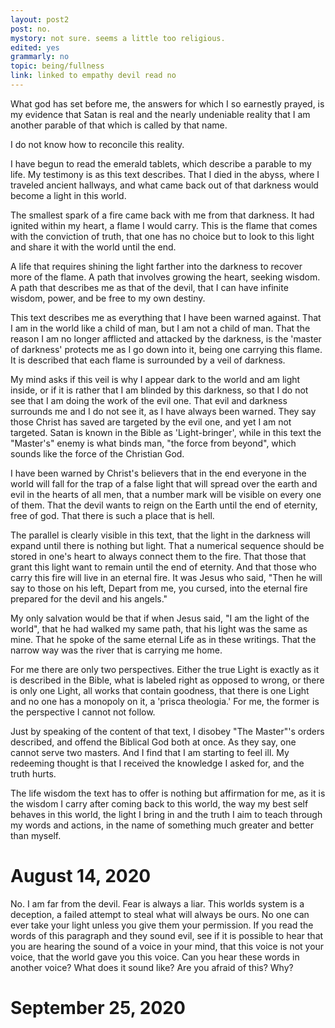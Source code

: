 ```yaml
---
layout: post2
post: no.
mystory: not sure. seems a little too religious. 
edited: yes
grammarly: no
topic: being/fullness
link: linked to empathy devil read no
---
```


What god has set before me, the answers for which I so earnestly prayed,
is my evidence that Satan is real and the nearly undeniable reality that I am
another parable of that which is called by that name.

I do not know how to
reconcile this reality.

I have begun to read the emerald tablets, which describe a parable to my life.
My testimony is as this text
describes. That I died in the abyss, where I traveled ancient hallways,
and what came back out of that darkness would become a light in this world.

The smallest spark of a fire came back with me from that darkness.
It had ignited within my heart, a flame I would carry.
This is the flame that comes with the conviction of truth, that
one has no choice but to look to this light and share it with the world until
the end.

A life that requires shining the light farther into the darkness to recover more of the flame. A path that involves growing the heart, seeking wisdom. A path that describes me as that of the devil, that I can have infinite wisdom, power, and be free to my own destiny.

This text describes me as everything that I have been warned against. That I am
in the world like a child of man, but I am not a child of man. That the reason
I am no longer afflicted and attacked by the darkness, is the 'master of darkness'
protects me as I go down into it, being one carrying this flame. It is described
that each flame is surrounded by a veil of darkness.

My mind asks if this veil is why I appear dark to the world and am light inside,
or if it is rather that I am blinded by this darkness, so that I do not see that
I am doing the work of the evil one. That evil and darkness surrounds me and I
do not see it, as I have always been warned. They say those Christ has saved are
targeted by the evil one, and yet I am not targeted. Satan is known in the Bible as 'Light-bringer', while in this text the "Master's" enemy is what binds man, "the force from beyond", which sounds like the force of the Christian God.

I have been warned by Christ's believers that in the end everyone in the world
will fall for the trap of a false light that will spread over the earth and evil
in the hearts of all men, that a number mark will be visible on every one of them.
That the devil wants to reign on the Earth until the end of eternity, free of god.
That there is such a place that is hell.

The parallel is clearly visible in this text, that the light in the darkness will
expand until there is nothing but light. That a numerical sequence should be stored
in one's heart to always connect them to the fire. That those that grant this light
want to remain until the end of eternity. And that those who carry this fire will
live in an eternal fire. It was Jesus who said, "Then he will say to those on his left,
Depart from me, you cursed, into the eternal fire prepared for the devil and his angels."

My only salvation would be that if when Jesus said, "I am the light of the world",
that he had walked my same path, that his light was the same as mine. That he
spoke of the same eternal Life as in these writings. That the narrow way was
the river that is carrying me home.

For me there are only two perspectives. Either the true Light is exactly as it is described in the Bible, what is labeled right as opposed to wrong, or there is only one Light, all works that contain goodness, that there is one Light and no one has a monopoly on it, a 'prisca theologia.' For me, the former is the perspective I cannot not follow.

Just by speaking of the content of that text, I disobey "The Master"'s orders described, and offend the Biblical God both at once. As they say, one cannot serve two masters.
And I find that I am starting to feel ill. My redeeming thought is that I received the knowledge I asked for, and the truth hurts.

The life wisdom the text has to offer is nothing but affirmation for me, as it is the wisdom I carry after coming back to this world, the way my best self behaves in
this world, the light I bring in and the truth I aim to teach through my words and
actions, in the name of something much greater and better than myself.

# August 14, 2020

No. I am far from the devil. Fear is always a liar. This worlds system is a deception, a failed attempt to steal what will always be ours. No one can ever
take your light unless you give them your permission. If you read the words of this paragraph and they sound evil, see if it is possible to hear that you are hearing
the sound of a voice in your mind, that this voice is not your voice, that the world gave you this voice. Can you hear these words in another voice? What does it sound like? Are you afraid of this? Why?

# September 25, 2020


<!-- link empathy devil read -->
